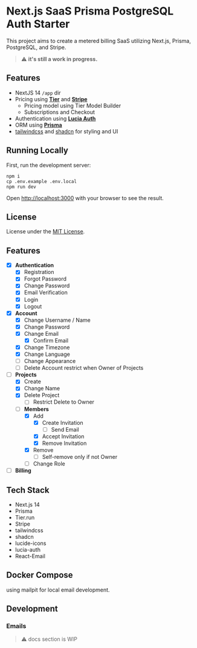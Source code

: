 # Next.js SaaS Prisma PostgreSQL Auth Starter

This project aims to create a metered billing SaaS utilizing Next.js, Prisma, PostgreSQL, and Stripe.

> :warning: **it's still a work in progress.**

## Features

- NextJS 14 `/app` dir
- Pricing using [**Tier**](https://www.tier.run/) and [**Stripe**](https://stripe.com/)
  - Pricing model using Tier Model Builder
  - Subscriptions and Checkout
- Authentication using [**Lucia Auth**](https://lucia-auth.com/)
- ORM using [**Prisma**](https://www.prisma.io/)
- [tailwindcss](https://tailwindcss.com/) and [shadcn](https://ui.shadcn.com/) for styling and UI

## Running Locally

First, run the development server:

```
npm i 
cp .env.example .env.local
npm run dev
```

Open [http://localhost:3000](http://localhost:3000) with your browser to see the result.

## License

License under the [MIT License](LICENSE).

## Features

- [x] **Authentication**
  - [x] Registration
  - [x] Forgot Password
  - [x] Change Password
  - [x] Email Verification
  - [x] Login
  - [x] Logout
- [x] **Account**
  - [x] Change Username / Name
  - [x] Change Password
  - [x] Change Email
    - [x] Confirm Email
  - [x] Change Timezone
  - [x] Change Language
  - [ ] Change Appearance
  - [ ] Delete Account restrict when Owner of Projects
- [ ] **Projects**
  - [x] Create
  - [x] Change Name
  - [x] Delete Project
    - [ ] Restrict Delete to Owner
  - [ ] **Members**
    - [x] Add
      - [x] Create Invitation
        - [ ] Send Email
      - [x] Accept Invitation
      - [x] Remove Invitation
    - [x] Remove
      - [ ] Self-remove only if not Owner
    - [ ] Change Role
- [ ] **Billing**

## Tech Stack

- Next.js 14
- Prisma
- Tier.run
- Stripe
- tailwindcss
- shadcn
- lucide-icons
- lucia-auth
- React-Email
  
## Docker Compose

using mailpit for local email development.

## Development

### Emails

> :warning: docs section is WIP